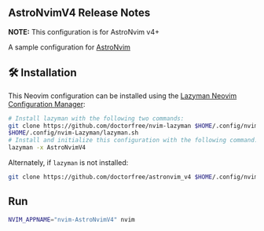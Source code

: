 ## AstroNvimV4 Release Notes

**NOTE:** This configuration is for AstroNvim v4+

A sample configuration for [AstroNvim](https://github.com/AstroNvim/AstroNvim)

## 🛠️ Installation

This Neovim configuration can be installed using the
[Lazyman Neovim Configuration Manager](https://lazyman.dev):

```bash
# Install lazyman with the following two commands:
git clone https://github.com/doctorfree/nvim-lazyman $HOME/.config/nvim-Lazyman
$HOME/.config/nvim-Lazyman/lazyman.sh
# Install and initialize this configuration with the following command:
lazyman -x AstroNvimV4
```

Alternately, if `lazyman` is not installed:

```bash
git clone https://github.com/doctorfree/astronvim_v4 $HOME/.config/nvim-AstroNvimV4
```

## Run

```bash
NVIM_APPNAME="nvim-AstroNvimV4" nvim
```
